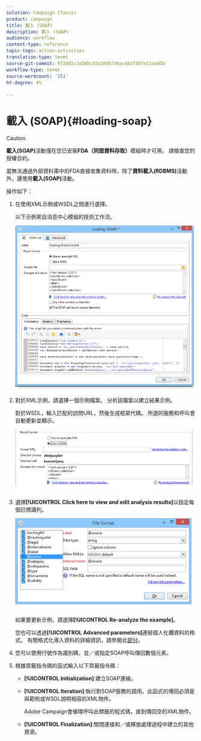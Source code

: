 ```yaml
---
solution: Campaign Classic
product: campaign
title: 載入 (SOAP)
description: 載入 (SOAP)
audience: workflow
content-type: reference
topic-tags: action-activities
translation-type: tm+mt
source-git-commit: 972885c3a38bcd3a260574bacbb3f507e11ae05b
workflow-type: tm+mt
source-wordcount: '251'
ht-degree: 4%

---
```



# 載入 (SOAP){#loading-soap}

>[!CAUTION]
>
>**載入(SOAP)**&#x200B;活動僅在您已安裝&#x200B;**FDA（同盟資料存取）**&#x200B;模組時才可用。 請檢查您的授權合約。

當無法通過外部資料庫中的FDA直接收集資料時，除了&#x200B;**資料載入(RDBMS)**&#x200B;活動外，還使用&#x200B;**載入(SOAP)**&#x200B;活動。

操作如下：

1. 在使用XML示例或WSDL之間進行選擇。

   以下示例來自消息中心模組的技術工作流。

   ![](assets/load_soap_002.png)

1. 對於XML示例，請選擇一個示例檔案。 分析該檔案以建立結果示例。

   對於WSDL，輸入匹配的訪問URL，然後生成框架代碼。 所選的服務和呼叫會自動更新並顯示。

   ![](assets/soap_load_003.png)

1. 選擇&#x200B;**[!UICONTROL Click here to view and edit analysis results]**&#x200B;以指定每個已標識列。

   ![](assets/soap_load_001.png)

   如果要更新示例，請選擇&#x200B;**[!UICONTROL Re-analyze the example]**。

   您也可以透過&#x200B;**[!UICONTROL Advanced parameters]**&#x200B;連結個人化欄資料的格式。 有關格式化導入資料的詳細資訊，請參閱此[部分](../../platform/using/importing-data.md#import-wizard)。

1. 您可以使用行號作為識別碼，並／或指定SOAP呼叫傳回數個元素。
1. 根據頁籤指令碼的函式輸入以下頁籤指令碼：

   * **[!UICONTROL Initialization]**:建立SOAP連線。
   * **[!UICONTROL Iteration]**:執行對SOAP服務的調用。此函式的傳回必須是與範例或WSDL說明相容的XML物件。

      Adobe Campaign會循環呼叫此標籤的程式碼，直到傳回空的XML物件。

   * **[!UICONTROL Finalization]**:關閉連接和／或釋放處理過程中建立的其他資源。

